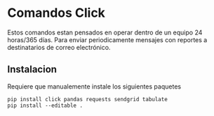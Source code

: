 # Comandos Click

Estos comandos estan pensados en operar dentro de un equipo 24 horas/365 días.
Para enviar periodicamente mensajes con reportes a destinatarios de correo electrónico.

## Instalacion

Requiere que manualemente instale los siguientes paquetes

    pip install click pandas requests sendgrid tabulate
    pip install --editable .
